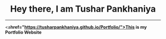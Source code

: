 <h1 align="center">Hey there, I am Tushar Pankhaniya</h1>

<hr>

<a<strong>href="https://tusharpankhaniya.github.io/Portfolio/">This is my Portfolio Website</a>
<br/>

